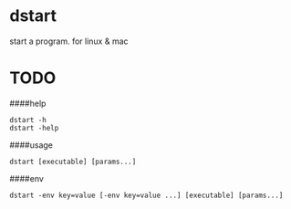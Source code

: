 # dstart
start a program. for linux &amp; mac

# TODO

####help

```
dstart -h
dstart -help
```

####usage

```
dstart [executable] [params...]
```

####env

```
dstart -env key=value [-env key=value ...] [executable] [params...]
```
